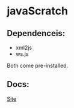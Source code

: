 # javaScratch

## Dependenceis:
- xml2js
- ws.js

Both come pre-installed.

## Docs:
[Site](ahypnoman.github.io/javaScratch.html?tab=documentation)

